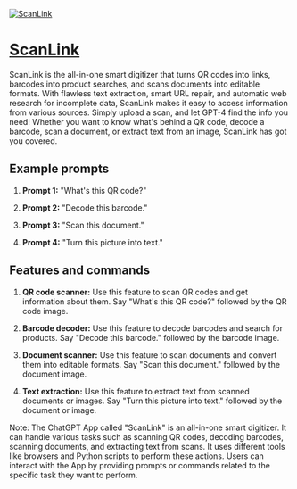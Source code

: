 [![ScanLink](https://files.oaiusercontent.com/file-3jWpGJwBXOU0OkkRykv1mlol?se=2123-10-17T02%3A47%3A52Z&sp=r&sv=2021-08-06&sr=b&rscc=max-age%3D31536000%2C%20immutable&rscd=attachment%3B%20filename%3D229b2927-079d-4b02-ab24-9c4266e48a9b.png&sig=X/YdellBH1rJyNbYX8oOWRuc/tjuKBac26so5mdhNCQ%3D)](https://chat.openai.com/g/g-M4O6T7lgV-scanlink)

# [ScanLink](https://chat.openai.com/g/g-M4O6T7lgV-scanlink)

ScanLink is the all-in-one smart digitizer that turns QR codes into links, barcodes into product searches, and scans documents into editable formats. With flawless text extraction, smart URL repair, and automatic web research for incomplete data, ScanLink makes it easy to access information from various sources. Simply upload a scan, and let GPT-4 find the info you need! Whether you want to know what's behind a QR code, decode a barcode, scan a document, or extract text from an image, ScanLink has got you covered.

## Example prompts

1. **Prompt 1:** "What's this QR code?"

2. **Prompt 2:** "Decode this barcode."

3. **Prompt 3:** "Scan this document."

4. **Prompt 4:** "Turn this picture into text."


## Features and commands

1. **QR code scanner:** Use this feature to scan QR codes and get information about them. Say "What's this QR code?" followed by the QR code image.

2. **Barcode decoder:** Use this feature to decode barcodes and search for products. Say "Decode this barcode." followed by the barcode image.

3. **Document scanner:** Use this feature to scan documents and convert them into editable formats. Say "Scan this document." followed by the document image.

4. **Text extraction:** Use this feature to extract text from scanned documents or images. Say "Turn this picture into text." followed by the document or image.

Note: The ChatGPT App called "ScanLink" is an all-in-one smart digitizer. It can handle various tasks such as scanning QR codes, decoding barcodes, scanning documents, and extracting text from scans. It uses different tools like browsers and Python scripts to perform these actions. Users can interact with the App by providing prompts or commands related to the specific task they want to perform.